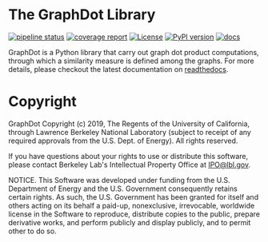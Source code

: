 # The GraphDot Library

[![pipeline status](https://gitlab.com/yhtang/graphdot/badges/master/pipeline.svg)](https://gitlab.com/yhtang/graphdot/commits/master)
[![coverage report](https://gitlab.com/yhtang/graphdot/badges/master/coverage.svg)](https://gitlab.com/yhtang/graphdot/commits/master)
[![License](https://img.shields.io/badge/License-BSD%203--Clause-blue.svg)](https://opensource.org/licenses/BSD-3-Clause)
[![PyPI version](https://badge.fury.io/py/graphdot.svg)](https://badge.fury.io/py/graphdot)
[![docs](https://readthedocs.org/projects/graphdot/badge/?version=latest&style=flat)](https://graphdot.readthedocs.org/)

GraphDot is a Python library that carry out graph dot product computations, through which a similarity measure is defined among the graphs. For more details, please checkout the latest documentation on [readthedocs](https://graphdot.readthedocs.io/).

# Copyright

GraphDot Copyright (c) 2019, The Regents of the University of California,
through Lawrence Berkeley National Laboratory (subject to receipt of any
required approvals from the U.S. Dept. of Energy).  All rights reserved.

If you have questions about your rights to use or distribute this software,
please contact Berkeley Lab's Intellectual Property Office at
IPO@lbl.gov.

NOTICE.  This Software was developed under funding from the U.S. Department
of Energy and the U.S. Government consequently retains certain rights.  As
such, the U.S. Government has been granted for itself and others acting on
its behalf a paid-up, nonexclusive, irrevocable, worldwide license in the
Software to reproduce, distribute copies to the public, prepare derivative
works, and perform publicly and display publicly, and to permit other to do
so.